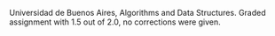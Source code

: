 Universidad de Buenos Aires, Algorithms and Data Structures. Graded assignment with 1.5 out of 2.0, no corrections were given.
